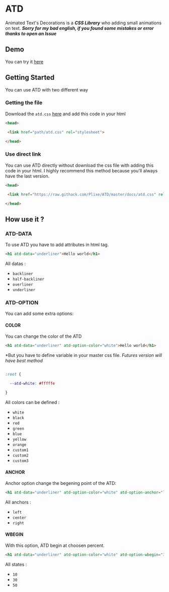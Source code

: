# ATD
Animated Text's Decorations is a ***CSS Library*** who adding small animations on text. ***Sorry for my bad english, if you found some mistakes or error thanks to open an Issue***

## Demo

You can try it [here](https://plixe.github.io/ATD/)

## Getting Started

You can use ATD with two different way

### Getting the file

Download the `atd.css` [here](https://github.com/Plixe/ATD/tree/master/docs) and add this code in your html

```html
<head>

 <link href="path/atd.css" rel="stylesheet">

</head>
```

### Use direct link

You can use ATD directly without download the css file with adding this code in your html. I highly recommend this method because you'll always have
the last version.

```html
<head>

 <link href="https://raw.githack.com/Plixe/ATD/master/docs/atd.css" rel="stylesheet">

</head>
```

## How use it ?

### ATD-DATA

To use ATD you have to add attributes in html tag.

```html
<h1 atd-data="underliner">Hello world</h1>
```

All datas :
* `backliner`
* `half-backliner`
* `overliner`
* `underliner`

### ATD-OPTION

You can add some extra options:

#### COLOR

You can change the color of the ATD

```html
<h1 atd-data="underliner" atd-option-color="white">Hello world</h1>
```

*But you have to define variable in your master css file. *Futures version will have best method*

```css

:root {

  --atd-white: #fffffe

}

```

All colors can be defined :
* `white`
* `black`
* `red`
* `green`
* `blue`
* `yellow`
* `orange`
* `custom1`
* `custom2`
* `custom3`

#### ANCHOR

Anchor option change the begening point of the ATD:

```html
<h1 atd-data="underliner" atd-option-color="white" atd-option-anchor="left">Hello world</h1>
```

All anchors :
* `left`
* `center`
* `right`

#### WBEGIN

With this option, ATD begin at choosen percent.

```html
<h1 atd-data="underliner" atd-option-color="white" atd-option-wbegin="30">Hello world</h1>
```

All states :
* `10`
* `30`
* `50`
